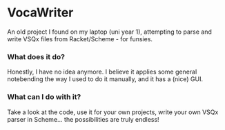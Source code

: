 # VocaWriter
An old project I found on my laptop (uni year 1), attempting to parse and write VSQx files from Racket/Scheme - for funsies.

### What does it do?
Honestly, I have no idea anymore. I believe it applies some general notebending the way I used to do it manually, and it has a (nice) GUI.

### What can I do with it?
Take a look at the code, use it for your own projects, write your own VSQx parser in Scheme... the possibilities are truly endless!
